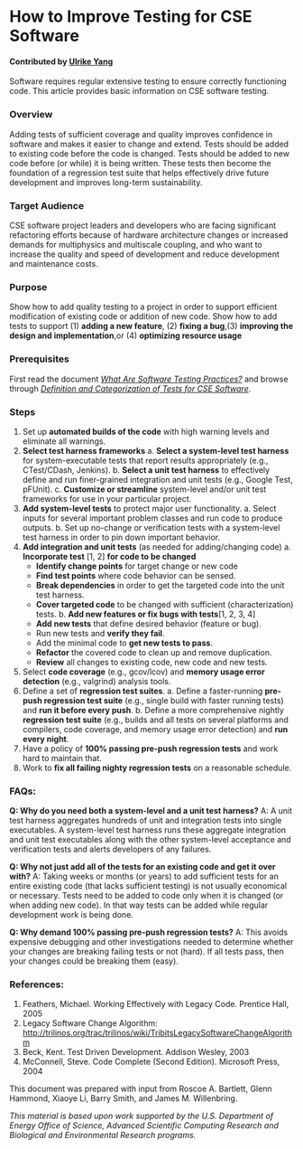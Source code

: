 # How to Improve Testing for CSE Software

#### Contributed by [Ulrike Yang](https://github.com/ulrikeyang)

<!-- deck text start -->
Software requires regular extensive testing to ensure correctly functioning code. This article provides basic information on CSE software testing.
<!-- deck text end -->

### Overview
Adding tests of sufficient coverage and quality improves confidence in software and makes it easier to change and extend. Tests should be added to existing code before the code is changed. Tests should be added to new code before (or while) it is being written. These tests then become the foundation of a regression test suite that helps effectively drive future
development and improves long-term sustainability.

### Target Audience
CSE software project leaders and developers who are facing significant refactoring efforts because of hardware architecture changes or increased demands for multiphysics and multiscale coupling, and who want to increase the quality and speed of
development and reduce development and maintenance costs.

### Purpose
Show how to add quality testing to a project in order to support efficient modification of existing code or addition of new code. Show how to add tests to support (1) **adding a new feature**, (2) **fixing a bug**,(3) **improving the design and implementation**,or (4) **optimizing resource usage**

### Prerequisites

First read the document *[What Are Software Testing Practices?](http://ideas-productivity.org/wordpress/wp-content/uploads/2016/04/IDEAS-TestingWhatAreSoftwareTestingPractices-V0.2.pdf)* and browse through *[Definition and Categorization of Tests for CSE Software](http://ideas-productivity.org/wordpress/wp-content/uploads/2016/04/IDEAS-TestingWhatIsDefinitionandCategorizationofTestsforCSESoftware-V0.2.pdf)*.

### Steps
1. Set up **automated builds of the code** with high warning levels and eliminate all warnings.
2. **Select test harness frameworks**
  a. **Select a system-level test harness** for system-executable tests that report results appropriately (e.g., CTest/CDash, Jenkins).
  b. **Select a unit test harness** to effectively define and run finer-grained integration and unit tests (e.g., Google Test, pFUnit).
  c. **Customize or streamline** system-level and/or unit test frameworks for use in your particular project.
3. **Add system-level tests** to protect major user functionality.
  a. Select inputs for several important problem classes and run code to produce outputs.
  b. Set up no-change or verification tests with a system-level test harness in order to pin down important behavior.
4. **Add integration and unit tests** (as needed for adding/changing code)
  a. **Incorporate test** [1, 2] **for code to be changed**
    * **Identify change points** for target change or new code
    * **Find test points** where code behavior can be sensed.
    * **Break dependencies** in order to get the targeted code into the unit test harness.
    * **Cover targeted code** to be changed with sufficient (characterization) tests. 
  b. **Add new features or fix bugs with tests**[1, 2, 3, 4]
    * **Add new tests** that define desired behavior (feature or bug).
    * Run new tests and **verify they fail**.
    * Add the minimal code to **get new tests to pass**.
    * **Refactor** the covered code to clean up and remove duplication.
    * **Review** all changes to existing code, new code and new tests.
5. Select **code coverage** (e.g., gcov/lcov) and **memory usage error detection** (e.g., valgrind) analysis tools.
6. Define a set of **regression test suites**.
  a. Define a faster-running **pre-push regression test suite** (e.g., single build with faster running tests) and **run it before every push**.
  b. Define a more comprehensive nightly **regression test suite** (e.g., builds and all tests on several platforms and compilers, code coverage, and memory usage error detection) and **run every night**.
7. Have a policy of **100% passing pre-push regression tests** and work hard to maintain that.
8. Work to **fix all failing nighty regression tests** on a reasonable schedule.


### FAQs:
**Q: Why do you need both a system-level and a unit test harness?**
A: A unit test harness aggregates hundreds of unit and integration tests into single executables. A system-level test harness runs these aggregate integration and unit test executables along with the other system-level acceptance and verification tests and alerts developers of any failures.

**Q: Why not just add all of the tests for an existing code and get it over with?**
A: Taking weeks or months (or years) to add sufficient tests for an entire existing code (that lacks sufficient testing) is not usually economical or necessary. Tests need to be added to code only when it is changed (or when adding new code). In that way tests can be added while regular development work is being done.

**Q: Why demand 100% passing pre-push regression tests?**
A: This avoids expensive debugging and other investigations needed to determine whether your changes are breaking failing tests or not (hard). If all tests pass, then your changes could be breaking them (easy).

### References:

1. Feathers, Michael. Working Effectively with Legacy Code. Prentice Hall, 2005
2. Legacy Software Change Algorithm: http://trilinos.org/trac/trilinos/wiki/TribitsLegacySoftwareChangeAlgorithm
3. Beck, Kent. Test Driven Development. Addison Wesley, 2003
4. McConnell, Steve. Code Complete (Second Edition). Microsoft Press, 2004

This document was prepared with input from Roscoe A. Bartlett, Glenn Hammond, Xiaoye Li, Barry Smith,
and James M. Willenbring.

*This material is based upon work supported by the U.S. Department of Energy Office of Science, Advanced Scientific
Computing Research and Biological and Environmental Research programs.*

<!---
Publish: yes
Topics: Testing
Track: How to
--->

